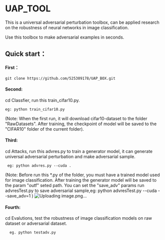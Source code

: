 # UAP_TOOL
This is a universal adversarial perturbation toolbox, can be applied research on the robustness of neural networks in image classification.

Use this toolbox to make adversarial examples in seconds.

## Quick start：
#### First： 
  ```text
  git clone https://github.com/525309178/UAP_BOX.git
  ```
  
  #### Second: 
  cd Classfier, run this train_cifar10.py.
  ```text
  eg: python train_cifar10.py
  ```
  (Note: When the first run, it will download cifar10-dataset to the folder "RawDatasets". After training, the checkpoint of model will be saved to the "CIFAR10" folder of the current folder).
  
  #### Third:  
  cd Attacks, run this advres.py to train a generator model, it can generate universal adversarial perturbation and make adversarial sample. 
  ```text
   eg: python advres.py --cuda .
  ```
  (Note: Before run this *.py of the folder, you must have a trained model used for image classification.  After training the generator model will be saved to the param "outf" seted path. You can set the "save_adv" params run advresTest.py to save adversarial sample,eg: python advresTest.py --cuda --save_adv=1 )
  ![Uploading image.png…]()

  #### Fourth: 
  cd Evalutions, test  the robustness of image classification models on raw dataset or adversarial dataset. 
  ```text
    eg. python testadv.py
  ```


